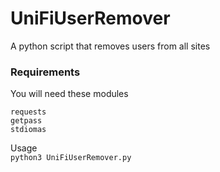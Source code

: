# UniFiUserRemover
A python script that removes users from all sites

### Requirements
You will need these modules

`requests`\
`getpass`\
`stdiomas`

Usage\
`python3 UniFiUserRemover.py`
